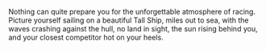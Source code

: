 Nothing can quite prepare you for the unforgettable atmosphere of racing.
Picture yourself sailing on a beautiful Tall Ship, miles out to sea,
with the waves crashing against the hull, no land in sight,
the sun rising behind you, and your closest competitor hot on your heels.